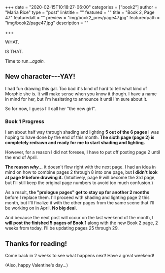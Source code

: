 +++
date = "2020-02-15T10:18:27-06:00"
categories = ["book2"]
author = "Maria Rice"
type = "post"
linktitle = ""
featured = ""
title = "Book 2, Page 47"
featuredalt = ""
preview = "img/book2_prev/page47.jpg"
featuredpath = "img/book2/page47.jpg"
description = ""

+++

WHAT. 

IS THAT.

Time to run..._again._

## New character---YAY!

I had fun drawing this gal. 
Too bad it's kind of hard to tell what kind of Morphic she is. 
It will make sense when you know it though.
I have a name in mind for her, but I'm hesitating to announce it until I'm sure about it. 

So for now, I guess I'll call her "the new girl".

### Book 1 Progress

I am about half way through shading and lighting **5 out of the 6 pages** I was hoping to have done by the end of this month. 
**The sixth page (page 2) is completely redrawn and ready for me to start shading and lighting.** 

However, for a reason I did not foresee, I have to put off posting page 2 until the end of April.

**The reason _why..._** it doesn't flow right with the next page. I had an idea in mind on how to combine pages 2 through 8 into one page, but **I didn't look at page 9 before drawing it.** 
(Intuitively, page 9 will become the 3rd page, but I'll still keep the original page numbers to avoid too much confusion.)

As a result, **the "prologue pages" get to stay up for another 2 months** before I replace them. 
I'll proceed with shading and lighting page 2 this month, but I'll finalize it with the other pages from the same scene that I'll be working on in April. 
**No big deal.**

And because the next post will occur on the last weekend of the month, **I will post the finished 5 pages of Book 1** along with the new Book 2 page, 2 weeks from today. I'll be updating pages 25 through 29. 

## Thanks for reading!

Come back in 2 weeks to see what happens next! Have a great weekend! 

(Also, happy Valentine's day...)
